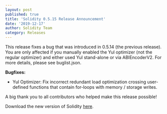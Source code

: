 ```yaml
---
layout: post
published: true
title: 'Solidity 0.5.15 Release Announcement'
date: '2019-12-17'
author: Solidity Team
category: Releases
---
```


This release fixes a bug that was introduced in 0.5.14 (the previous release). You are only affected if you manually enabled the Yul optimizer (not the regular optimizer) and either used Yul stand-alone or via ABIEncoderV2. For more details, please see buglist.json.

**Bugfixes:**
 * Yul Optimizer: Fix incorrect redundant load optimization crossing user-defined functions that contain for-loops with memory / storage writes.




A big thank you to all contributors who helped make this release possible!

Download the new version of Solidity [here](https://github.com/ethereum/solidity/releases/tag/v0.5.15).
  